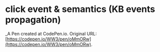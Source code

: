 # click event & semantics (KB events propagation)
 _A Pen created at CodePen.io. Original URL: [https://codepen.io/WW3/pen/oMmORw](https://codepen.io/WW3/pen/oMmORw).

 